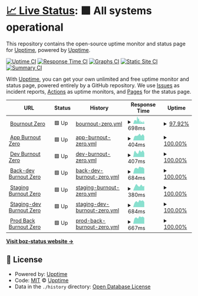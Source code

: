 # [📈 Live Status](https://ilstax.github.io/boz-status): <!--live status--> **🟩 All systems operational**

This repository contains the open-source uptime monitor and status page for [Upptime](https://upptime.js.org), powered by [Upptime](https://github.com/upptime/upptime).

[![Uptime CI](https://github.com/ilstax/boz-status/workflows/Uptime%20CI/badge.svg)](https://github.com/ilstax/boz-status/actions?query=workflow%3A%22Uptime+CI%22)
[![Response Time CI](https://github.com/ilstax/boz-status/workflows/Response%20Time%20CI/badge.svg)](https://github.com/ilstax/boz-status/actions?query=workflow%3A%22Response+Time+CI%22)
[![Graphs CI](https://github.com/ilstax/boz-status/workflows/Graphs%20CI/badge.svg)](https://github.com/ilstax/boz-status/actions?query=workflow%3A%22Graphs+CI%22)
[![Static Site CI](https://github.com/ilstax/boz-status/workflows/Static%20Site%20CI/badge.svg)](https://github.com/ilstax/boz-status/actions?query=workflow%3A%22Static+Site+CI%22)
[![Summary CI](https://github.com/ilstax/boz-status/workflows/Summary%20CI/badge.svg)](https://github.com/ilstax/boz-status/actions?query=workflow%3A%22Summary+CI%22)

With [Upptime](https://upptime.js.org), you can get your own unlimited and free uptime monitor and status page, powered entirely by a GitHub repository. We use [Issues](https://github.com/ilstax/boz-status/issues) as incident reports, [Actions](https://github.com/ilstax/boz-status/actions) as uptime monitors, and [Pages](https://ilstax.github.io/boz-status) for the status page.

<!--start: status pages-->
<!-- This summary is generated by Upptime (https://github.com/upptime/upptime) -->
<!-- Do not edit this manually, your changes will be overwritten -->
<!-- prettier-ignore -->
| URL | Status | History | Response Time | Uptime |
| --- | ------ | ------- | ------------- | ------ |
| <img alt="" src="https://favicons.githubusercontent.com/www.burnout-zero.com" height="13"> [Bournout Zero](https://www.burnout-zero.com) | 🟩 Up | [bournout-zero.yml](https://github.com/iLStAx/boz-status/commits/HEAD/history/bournout-zero.yml) | <details><summary><img alt="Response time graph" src="./graphs/bournout-zero/response-time-week.png" height="20"> 698ms</summary><br><a href="https://ilstax.github.io/boz-status/history/bournout-zero"><img alt="Response time 703" src="https://img.shields.io/endpoint?url=https%3A%2F%2Fraw.githubusercontent.com%2FiLStAx%2Fboz-status%2FHEAD%2Fapi%2Fbournout-zero%2Fresponse-time.json"></a><br><a href="https://ilstax.github.io/boz-status/history/bournout-zero"><img alt="24-hour response time 598" src="https://img.shields.io/endpoint?url=https%3A%2F%2Fraw.githubusercontent.com%2FiLStAx%2Fboz-status%2FHEAD%2Fapi%2Fbournout-zero%2Fresponse-time-day.json"></a><br><a href="https://ilstax.github.io/boz-status/history/bournout-zero"><img alt="7-day response time 698" src="https://img.shields.io/endpoint?url=https%3A%2F%2Fraw.githubusercontent.com%2FiLStAx%2Fboz-status%2FHEAD%2Fapi%2Fbournout-zero%2Fresponse-time-week.json"></a><br><a href="https://ilstax.github.io/boz-status/history/bournout-zero"><img alt="30-day response time 688" src="https://img.shields.io/endpoint?url=https%3A%2F%2Fraw.githubusercontent.com%2FiLStAx%2Fboz-status%2FHEAD%2Fapi%2Fbournout-zero%2Fresponse-time-month.json"></a><br><a href="https://ilstax.github.io/boz-status/history/bournout-zero"><img alt="1-year response time 703" src="https://img.shields.io/endpoint?url=https%3A%2F%2Fraw.githubusercontent.com%2FiLStAx%2Fboz-status%2FHEAD%2Fapi%2Fbournout-zero%2Fresponse-time-year.json"></a></details> | <details><summary><a href="https://ilstax.github.io/boz-status/history/bournout-zero">97.92%</a></summary><a href="https://ilstax.github.io/boz-status/history/bournout-zero"><img alt="All-time uptime 99.71%" src="https://img.shields.io/endpoint?url=https%3A%2F%2Fraw.githubusercontent.com%2FiLStAx%2Fboz-status%2FHEAD%2Fapi%2Fbournout-zero%2Fuptime.json"></a><br><a href="https://ilstax.github.io/boz-status/history/bournout-zero"><img alt="24-hour uptime 89.94%" src="https://img.shields.io/endpoint?url=https%3A%2F%2Fraw.githubusercontent.com%2FiLStAx%2Fboz-status%2FHEAD%2Fapi%2Fbournout-zero%2Fuptime-day.json"></a><br><a href="https://ilstax.github.io/boz-status/history/bournout-zero"><img alt="7-day uptime 97.92%" src="https://img.shields.io/endpoint?url=https%3A%2F%2Fraw.githubusercontent.com%2FiLStAx%2Fboz-status%2FHEAD%2Fapi%2Fbournout-zero%2Fuptime-week.json"></a><br><a href="https://ilstax.github.io/boz-status/history/bournout-zero"><img alt="30-day uptime 99.32%" src="https://img.shields.io/endpoint?url=https%3A%2F%2Fraw.githubusercontent.com%2FiLStAx%2Fboz-status%2FHEAD%2Fapi%2Fbournout-zero%2Fuptime-month.json"></a><br><a href="https://ilstax.github.io/boz-status/history/bournout-zero"><img alt="1-year uptime 99.71%" src="https://img.shields.io/endpoint?url=https%3A%2F%2Fraw.githubusercontent.com%2FiLStAx%2Fboz-status%2FHEAD%2Fapi%2Fbournout-zero%2Fuptime-year.json"></a></details>
| <img alt="" src="https://favicons.githubusercontent.com/app.burnout-zero.com" height="13"> [App Burnout Zero](https://app.burnout-zero.com) | 🟩 Up | [app-burnout-zero.yml](https://github.com/iLStAx/boz-status/commits/HEAD/history/app-burnout-zero.yml) | <details><summary><img alt="Response time graph" src="./graphs/app-burnout-zero/response-time-week.png" height="20"> 404ms</summary><br><a href="https://ilstax.github.io/boz-status/history/app-burnout-zero"><img alt="Response time 575" src="https://img.shields.io/endpoint?url=https%3A%2F%2Fraw.githubusercontent.com%2FiLStAx%2Fboz-status%2FHEAD%2Fapi%2Fapp-burnout-zero%2Fresponse-time.json"></a><br><a href="https://ilstax.github.io/boz-status/history/app-burnout-zero"><img alt="24-hour response time 334" src="https://img.shields.io/endpoint?url=https%3A%2F%2Fraw.githubusercontent.com%2FiLStAx%2Fboz-status%2FHEAD%2Fapi%2Fapp-burnout-zero%2Fresponse-time-day.json"></a><br><a href="https://ilstax.github.io/boz-status/history/app-burnout-zero"><img alt="7-day response time 404" src="https://img.shields.io/endpoint?url=https%3A%2F%2Fraw.githubusercontent.com%2FiLStAx%2Fboz-status%2FHEAD%2Fapi%2Fapp-burnout-zero%2Fresponse-time-week.json"></a><br><a href="https://ilstax.github.io/boz-status/history/app-burnout-zero"><img alt="30-day response time 441" src="https://img.shields.io/endpoint?url=https%3A%2F%2Fraw.githubusercontent.com%2FiLStAx%2Fboz-status%2FHEAD%2Fapi%2Fapp-burnout-zero%2Fresponse-time-month.json"></a><br><a href="https://ilstax.github.io/boz-status/history/app-burnout-zero"><img alt="1-year response time 575" src="https://img.shields.io/endpoint?url=https%3A%2F%2Fraw.githubusercontent.com%2FiLStAx%2Fboz-status%2FHEAD%2Fapi%2Fapp-burnout-zero%2Fresponse-time-year.json"></a></details> | <details><summary><a href="https://ilstax.github.io/boz-status/history/app-burnout-zero">100.00%</a></summary><a href="https://ilstax.github.io/boz-status/history/app-burnout-zero"><img alt="All-time uptime 99.94%" src="https://img.shields.io/endpoint?url=https%3A%2F%2Fraw.githubusercontent.com%2FiLStAx%2Fboz-status%2FHEAD%2Fapi%2Fapp-burnout-zero%2Fuptime.json"></a><br><a href="https://ilstax.github.io/boz-status/history/app-burnout-zero"><img alt="24-hour uptime 100.00%" src="https://img.shields.io/endpoint?url=https%3A%2F%2Fraw.githubusercontent.com%2FiLStAx%2Fboz-status%2FHEAD%2Fapi%2Fapp-burnout-zero%2Fuptime-day.json"></a><br><a href="https://ilstax.github.io/boz-status/history/app-burnout-zero"><img alt="7-day uptime 100.00%" src="https://img.shields.io/endpoint?url=https%3A%2F%2Fraw.githubusercontent.com%2FiLStAx%2Fboz-status%2FHEAD%2Fapi%2Fapp-burnout-zero%2Fuptime-week.json"></a><br><a href="https://ilstax.github.io/boz-status/history/app-burnout-zero"><img alt="30-day uptime 100.00%" src="https://img.shields.io/endpoint?url=https%3A%2F%2Fraw.githubusercontent.com%2FiLStAx%2Fboz-status%2FHEAD%2Fapi%2Fapp-burnout-zero%2Fuptime-month.json"></a><br><a href="https://ilstax.github.io/boz-status/history/app-burnout-zero"><img alt="1-year uptime 99.94%" src="https://img.shields.io/endpoint?url=https%3A%2F%2Fraw.githubusercontent.com%2FiLStAx%2Fboz-status%2FHEAD%2Fapi%2Fapp-burnout-zero%2Fuptime-year.json"></a></details>
| <img alt="" src="https://favicons.githubusercontent.com/dev.burnout-zero.com" height="13"> [Dev Burnout Zero](https://dev.burnout-zero.com) | 🟩 Up | [dev-burnout-zero.yml](https://github.com/iLStAx/boz-status/commits/HEAD/history/dev-burnout-zero.yml) | <details><summary><img alt="Response time graph" src="./graphs/dev-burnout-zero/response-time-week.png" height="20"> 407ms</summary><br><a href="https://ilstax.github.io/boz-status/history/dev-burnout-zero"><img alt="Response time 502" src="https://img.shields.io/endpoint?url=https%3A%2F%2Fraw.githubusercontent.com%2FiLStAx%2Fboz-status%2FHEAD%2Fapi%2Fdev-burnout-zero%2Fresponse-time.json"></a><br><a href="https://ilstax.github.io/boz-status/history/dev-burnout-zero"><img alt="24-hour response time 325" src="https://img.shields.io/endpoint?url=https%3A%2F%2Fraw.githubusercontent.com%2FiLStAx%2Fboz-status%2FHEAD%2Fapi%2Fdev-burnout-zero%2Fresponse-time-day.json"></a><br><a href="https://ilstax.github.io/boz-status/history/dev-burnout-zero"><img alt="7-day response time 407" src="https://img.shields.io/endpoint?url=https%3A%2F%2Fraw.githubusercontent.com%2FiLStAx%2Fboz-status%2FHEAD%2Fapi%2Fdev-burnout-zero%2Fresponse-time-week.json"></a><br><a href="https://ilstax.github.io/boz-status/history/dev-burnout-zero"><img alt="30-day response time 433" src="https://img.shields.io/endpoint?url=https%3A%2F%2Fraw.githubusercontent.com%2FiLStAx%2Fboz-status%2FHEAD%2Fapi%2Fdev-burnout-zero%2Fresponse-time-month.json"></a><br><a href="https://ilstax.github.io/boz-status/history/dev-burnout-zero"><img alt="1-year response time 502" src="https://img.shields.io/endpoint?url=https%3A%2F%2Fraw.githubusercontent.com%2FiLStAx%2Fboz-status%2FHEAD%2Fapi%2Fdev-burnout-zero%2Fresponse-time-year.json"></a></details> | <details><summary><a href="https://ilstax.github.io/boz-status/history/dev-burnout-zero">100.00%</a></summary><a href="https://ilstax.github.io/boz-status/history/dev-burnout-zero"><img alt="All-time uptime 99.42%" src="https://img.shields.io/endpoint?url=https%3A%2F%2Fraw.githubusercontent.com%2FiLStAx%2Fboz-status%2FHEAD%2Fapi%2Fdev-burnout-zero%2Fuptime.json"></a><br><a href="https://ilstax.github.io/boz-status/history/dev-burnout-zero"><img alt="24-hour uptime 100.00%" src="https://img.shields.io/endpoint?url=https%3A%2F%2Fraw.githubusercontent.com%2FiLStAx%2Fboz-status%2FHEAD%2Fapi%2Fdev-burnout-zero%2Fuptime-day.json"></a><br><a href="https://ilstax.github.io/boz-status/history/dev-burnout-zero"><img alt="7-day uptime 100.00%" src="https://img.shields.io/endpoint?url=https%3A%2F%2Fraw.githubusercontent.com%2FiLStAx%2Fboz-status%2FHEAD%2Fapi%2Fdev-burnout-zero%2Fuptime-week.json"></a><br><a href="https://ilstax.github.io/boz-status/history/dev-burnout-zero"><img alt="30-day uptime 100.00%" src="https://img.shields.io/endpoint?url=https%3A%2F%2Fraw.githubusercontent.com%2FiLStAx%2Fboz-status%2FHEAD%2Fapi%2Fdev-burnout-zero%2Fuptime-month.json"></a><br><a href="https://ilstax.github.io/boz-status/history/dev-burnout-zero"><img alt="1-year uptime 99.42%" src="https://img.shields.io/endpoint?url=https%3A%2F%2Fraw.githubusercontent.com%2FiLStAx%2Fboz-status%2FHEAD%2Fapi%2Fdev-burnout-zero%2Fuptime-year.json"></a></details>
| <img alt="" src="https://favicons.githubusercontent.com/back-dev.burnout-zero.com" height="13"> [Back-dev Burnout Zero](https://back-dev.burnout-zero.com/healthz) | 🟩 Up | [back-dev-burnout-zero.yml](https://github.com/iLStAx/boz-status/commits/HEAD/history/back-dev-burnout-zero.yml) | <details><summary><img alt="Response time graph" src="./graphs/back-dev-burnout-zero/response-time-week.png" height="20"> 684ms</summary><br><a href="https://ilstax.github.io/boz-status/history/back-dev-burnout-zero"><img alt="Response time 706" src="https://img.shields.io/endpoint?url=https%3A%2F%2Fraw.githubusercontent.com%2FiLStAx%2Fboz-status%2FHEAD%2Fapi%2Fback-dev-burnout-zero%2Fresponse-time.json"></a><br><a href="https://ilstax.github.io/boz-status/history/back-dev-burnout-zero"><img alt="24-hour response time 581" src="https://img.shields.io/endpoint?url=https%3A%2F%2Fraw.githubusercontent.com%2FiLStAx%2Fboz-status%2FHEAD%2Fapi%2Fback-dev-burnout-zero%2Fresponse-time-day.json"></a><br><a href="https://ilstax.github.io/boz-status/history/back-dev-burnout-zero"><img alt="7-day response time 684" src="https://img.shields.io/endpoint?url=https%3A%2F%2Fraw.githubusercontent.com%2FiLStAx%2Fboz-status%2FHEAD%2Fapi%2Fback-dev-burnout-zero%2Fresponse-time-week.json"></a><br><a href="https://ilstax.github.io/boz-status/history/back-dev-burnout-zero"><img alt="30-day response time 673" src="https://img.shields.io/endpoint?url=https%3A%2F%2Fraw.githubusercontent.com%2FiLStAx%2Fboz-status%2FHEAD%2Fapi%2Fback-dev-burnout-zero%2Fresponse-time-month.json"></a><br><a href="https://ilstax.github.io/boz-status/history/back-dev-burnout-zero"><img alt="1-year response time 706" src="https://img.shields.io/endpoint?url=https%3A%2F%2Fraw.githubusercontent.com%2FiLStAx%2Fboz-status%2FHEAD%2Fapi%2Fback-dev-burnout-zero%2Fresponse-time-year.json"></a></details> | <details><summary><a href="https://ilstax.github.io/boz-status/history/back-dev-burnout-zero">100.00%</a></summary><a href="https://ilstax.github.io/boz-status/history/back-dev-burnout-zero"><img alt="All-time uptime 99.81%" src="https://img.shields.io/endpoint?url=https%3A%2F%2Fraw.githubusercontent.com%2FiLStAx%2Fboz-status%2FHEAD%2Fapi%2Fback-dev-burnout-zero%2Fuptime.json"></a><br><a href="https://ilstax.github.io/boz-status/history/back-dev-burnout-zero"><img alt="24-hour uptime 100.00%" src="https://img.shields.io/endpoint?url=https%3A%2F%2Fraw.githubusercontent.com%2FiLStAx%2Fboz-status%2FHEAD%2Fapi%2Fback-dev-burnout-zero%2Fuptime-day.json"></a><br><a href="https://ilstax.github.io/boz-status/history/back-dev-burnout-zero"><img alt="7-day uptime 100.00%" src="https://img.shields.io/endpoint?url=https%3A%2F%2Fraw.githubusercontent.com%2FiLStAx%2Fboz-status%2FHEAD%2Fapi%2Fback-dev-burnout-zero%2Fuptime-week.json"></a><br><a href="https://ilstax.github.io/boz-status/history/back-dev-burnout-zero"><img alt="30-day uptime 100.00%" src="https://img.shields.io/endpoint?url=https%3A%2F%2Fraw.githubusercontent.com%2FiLStAx%2Fboz-status%2FHEAD%2Fapi%2Fback-dev-burnout-zero%2Fuptime-month.json"></a><br><a href="https://ilstax.github.io/boz-status/history/back-dev-burnout-zero"><img alt="1-year uptime 99.81%" src="https://img.shields.io/endpoint?url=https%3A%2F%2Fraw.githubusercontent.com%2FiLStAx%2Fboz-status%2FHEAD%2Fapi%2Fback-dev-burnout-zero%2Fuptime-year.json"></a></details>
| <img alt="" src="https://favicons.githubusercontent.com/staging.burnout-zero.com" height="13"> [Staging Burnout Zero](https://staging.burnout-zero.com) | 🟩 Up | [staging-burnout-zero.yml](https://github.com/iLStAx/boz-status/commits/HEAD/history/staging-burnout-zero.yml) | <details><summary><img alt="Response time graph" src="./graphs/staging-burnout-zero/response-time-week.png" height="20"> 380ms</summary><br><a href="https://ilstax.github.io/boz-status/history/staging-burnout-zero"><img alt="Response time 498" src="https://img.shields.io/endpoint?url=https%3A%2F%2Fraw.githubusercontent.com%2FiLStAx%2Fboz-status%2FHEAD%2Fapi%2Fstaging-burnout-zero%2Fresponse-time.json"></a><br><a href="https://ilstax.github.io/boz-status/history/staging-burnout-zero"><img alt="24-hour response time 368" src="https://img.shields.io/endpoint?url=https%3A%2F%2Fraw.githubusercontent.com%2FiLStAx%2Fboz-status%2FHEAD%2Fapi%2Fstaging-burnout-zero%2Fresponse-time-day.json"></a><br><a href="https://ilstax.github.io/boz-status/history/staging-burnout-zero"><img alt="7-day response time 380" src="https://img.shields.io/endpoint?url=https%3A%2F%2Fraw.githubusercontent.com%2FiLStAx%2Fboz-status%2FHEAD%2Fapi%2Fstaging-burnout-zero%2Fresponse-time-week.json"></a><br><a href="https://ilstax.github.io/boz-status/history/staging-burnout-zero"><img alt="30-day response time 445" src="https://img.shields.io/endpoint?url=https%3A%2F%2Fraw.githubusercontent.com%2FiLStAx%2Fboz-status%2FHEAD%2Fapi%2Fstaging-burnout-zero%2Fresponse-time-month.json"></a><br><a href="https://ilstax.github.io/boz-status/history/staging-burnout-zero"><img alt="1-year response time 498" src="https://img.shields.io/endpoint?url=https%3A%2F%2Fraw.githubusercontent.com%2FiLStAx%2Fboz-status%2FHEAD%2Fapi%2Fstaging-burnout-zero%2Fresponse-time-year.json"></a></details> | <details><summary><a href="https://ilstax.github.io/boz-status/history/staging-burnout-zero">100.00%</a></summary><a href="https://ilstax.github.io/boz-status/history/staging-burnout-zero"><img alt="All-time uptime 99.98%" src="https://img.shields.io/endpoint?url=https%3A%2F%2Fraw.githubusercontent.com%2FiLStAx%2Fboz-status%2FHEAD%2Fapi%2Fstaging-burnout-zero%2Fuptime.json"></a><br><a href="https://ilstax.github.io/boz-status/history/staging-burnout-zero"><img alt="24-hour uptime 100.00%" src="https://img.shields.io/endpoint?url=https%3A%2F%2Fraw.githubusercontent.com%2FiLStAx%2Fboz-status%2FHEAD%2Fapi%2Fstaging-burnout-zero%2Fuptime-day.json"></a><br><a href="https://ilstax.github.io/boz-status/history/staging-burnout-zero"><img alt="7-day uptime 100.00%" src="https://img.shields.io/endpoint?url=https%3A%2F%2Fraw.githubusercontent.com%2FiLStAx%2Fboz-status%2FHEAD%2Fapi%2Fstaging-burnout-zero%2Fuptime-week.json"></a><br><a href="https://ilstax.github.io/boz-status/history/staging-burnout-zero"><img alt="30-day uptime 100.00%" src="https://img.shields.io/endpoint?url=https%3A%2F%2Fraw.githubusercontent.com%2FiLStAx%2Fboz-status%2FHEAD%2Fapi%2Fstaging-burnout-zero%2Fuptime-month.json"></a><br><a href="https://ilstax.github.io/boz-status/history/staging-burnout-zero"><img alt="1-year uptime 99.98%" src="https://img.shields.io/endpoint?url=https%3A%2F%2Fraw.githubusercontent.com%2FiLStAx%2Fboz-status%2FHEAD%2Fapi%2Fstaging-burnout-zero%2Fuptime-year.json"></a></details>
| <img alt="" src="https://favicons.githubusercontent.com/back-staging.burnout-zero.com" height="13"> [Staging-dev Burnout Zero](https://back-staging.burnout-zero.com/healthz) | 🟩 Up | [staging-dev-burnout-zero.yml](https://github.com/iLStAx/boz-status/commits/HEAD/history/staging-dev-burnout-zero.yml) | <details><summary><img alt="Response time graph" src="./graphs/staging-dev-burnout-zero/response-time-week.png" height="20"> 684ms</summary><br><a href="https://ilstax.github.io/boz-status/history/staging-dev-burnout-zero"><img alt="Response time 692" src="https://img.shields.io/endpoint?url=https%3A%2F%2Fraw.githubusercontent.com%2FiLStAx%2Fboz-status%2FHEAD%2Fapi%2Fstaging-dev-burnout-zero%2Fresponse-time.json"></a><br><a href="https://ilstax.github.io/boz-status/history/staging-dev-burnout-zero"><img alt="24-hour response time 589" src="https://img.shields.io/endpoint?url=https%3A%2F%2Fraw.githubusercontent.com%2FiLStAx%2Fboz-status%2FHEAD%2Fapi%2Fstaging-dev-burnout-zero%2Fresponse-time-day.json"></a><br><a href="https://ilstax.github.io/boz-status/history/staging-dev-burnout-zero"><img alt="7-day response time 684" src="https://img.shields.io/endpoint?url=https%3A%2F%2Fraw.githubusercontent.com%2FiLStAx%2Fboz-status%2FHEAD%2Fapi%2Fstaging-dev-burnout-zero%2Fresponse-time-week.json"></a><br><a href="https://ilstax.github.io/boz-status/history/staging-dev-burnout-zero"><img alt="30-day response time 665" src="https://img.shields.io/endpoint?url=https%3A%2F%2Fraw.githubusercontent.com%2FiLStAx%2Fboz-status%2FHEAD%2Fapi%2Fstaging-dev-burnout-zero%2Fresponse-time-month.json"></a><br><a href="https://ilstax.github.io/boz-status/history/staging-dev-burnout-zero"><img alt="1-year response time 692" src="https://img.shields.io/endpoint?url=https%3A%2F%2Fraw.githubusercontent.com%2FiLStAx%2Fboz-status%2FHEAD%2Fapi%2Fstaging-dev-burnout-zero%2Fresponse-time-year.json"></a></details> | <details><summary><a href="https://ilstax.github.io/boz-status/history/staging-dev-burnout-zero">100.00%</a></summary><a href="https://ilstax.github.io/boz-status/history/staging-dev-burnout-zero"><img alt="All-time uptime 99.97%" src="https://img.shields.io/endpoint?url=https%3A%2F%2Fraw.githubusercontent.com%2FiLStAx%2Fboz-status%2FHEAD%2Fapi%2Fstaging-dev-burnout-zero%2Fuptime.json"></a><br><a href="https://ilstax.github.io/boz-status/history/staging-dev-burnout-zero"><img alt="24-hour uptime 100.00%" src="https://img.shields.io/endpoint?url=https%3A%2F%2Fraw.githubusercontent.com%2FiLStAx%2Fboz-status%2FHEAD%2Fapi%2Fstaging-dev-burnout-zero%2Fuptime-day.json"></a><br><a href="https://ilstax.github.io/boz-status/history/staging-dev-burnout-zero"><img alt="7-day uptime 100.00%" src="https://img.shields.io/endpoint?url=https%3A%2F%2Fraw.githubusercontent.com%2FiLStAx%2Fboz-status%2FHEAD%2Fapi%2Fstaging-dev-burnout-zero%2Fuptime-week.json"></a><br><a href="https://ilstax.github.io/boz-status/history/staging-dev-burnout-zero"><img alt="30-day uptime 100.00%" src="https://img.shields.io/endpoint?url=https%3A%2F%2Fraw.githubusercontent.com%2FiLStAx%2Fboz-status%2FHEAD%2Fapi%2Fstaging-dev-burnout-zero%2Fuptime-month.json"></a><br><a href="https://ilstax.github.io/boz-status/history/staging-dev-burnout-zero"><img alt="1-year uptime 99.97%" src="https://img.shields.io/endpoint?url=https%3A%2F%2Fraw.githubusercontent.com%2FiLStAx%2Fboz-status%2FHEAD%2Fapi%2Fstaging-dev-burnout-zero%2Fuptime-year.json"></a></details>
| <img alt="" src="https://favicons.githubusercontent.com/back.burnout-zero.com" height="13"> [Prod Back Burnout Zero](https://back.burnout-zero.com/healthz) | 🟩 Up | [prod-back-burnout-zero.yml](https://github.com/iLStAx/boz-status/commits/HEAD/history/prod-back-burnout-zero.yml) | <details><summary><img alt="Response time graph" src="./graphs/prod-back-burnout-zero/response-time-week.png" height="20"> 667ms</summary><br><a href="https://ilstax.github.io/boz-status/history/prod-back-burnout-zero"><img alt="Response time 679" src="https://img.shields.io/endpoint?url=https%3A%2F%2Fraw.githubusercontent.com%2FiLStAx%2Fboz-status%2FHEAD%2Fapi%2Fprod-back-burnout-zero%2Fresponse-time.json"></a><br><a href="https://ilstax.github.io/boz-status/history/prod-back-burnout-zero"><img alt="24-hour response time 615" src="https://img.shields.io/endpoint?url=https%3A%2F%2Fraw.githubusercontent.com%2FiLStAx%2Fboz-status%2FHEAD%2Fapi%2Fprod-back-burnout-zero%2Fresponse-time-day.json"></a><br><a href="https://ilstax.github.io/boz-status/history/prod-back-burnout-zero"><img alt="7-day response time 667" src="https://img.shields.io/endpoint?url=https%3A%2F%2Fraw.githubusercontent.com%2FiLStAx%2Fboz-status%2FHEAD%2Fapi%2Fprod-back-burnout-zero%2Fresponse-time-week.json"></a><br><a href="https://ilstax.github.io/boz-status/history/prod-back-burnout-zero"><img alt="30-day response time 653" src="https://img.shields.io/endpoint?url=https%3A%2F%2Fraw.githubusercontent.com%2FiLStAx%2Fboz-status%2FHEAD%2Fapi%2Fprod-back-burnout-zero%2Fresponse-time-month.json"></a><br><a href="https://ilstax.github.io/boz-status/history/prod-back-burnout-zero"><img alt="1-year response time 679" src="https://img.shields.io/endpoint?url=https%3A%2F%2Fraw.githubusercontent.com%2FiLStAx%2Fboz-status%2FHEAD%2Fapi%2Fprod-back-burnout-zero%2Fresponse-time-year.json"></a></details> | <details><summary><a href="https://ilstax.github.io/boz-status/history/prod-back-burnout-zero">100.00%</a></summary><a href="https://ilstax.github.io/boz-status/history/prod-back-burnout-zero"><img alt="All-time uptime 81.66%" src="https://img.shields.io/endpoint?url=https%3A%2F%2Fraw.githubusercontent.com%2FiLStAx%2Fboz-status%2FHEAD%2Fapi%2Fprod-back-burnout-zero%2Fuptime.json"></a><br><a href="https://ilstax.github.io/boz-status/history/prod-back-burnout-zero"><img alt="24-hour uptime 100.00%" src="https://img.shields.io/endpoint?url=https%3A%2F%2Fraw.githubusercontent.com%2FiLStAx%2Fboz-status%2FHEAD%2Fapi%2Fprod-back-burnout-zero%2Fuptime-day.json"></a><br><a href="https://ilstax.github.io/boz-status/history/prod-back-burnout-zero"><img alt="7-day uptime 100.00%" src="https://img.shields.io/endpoint?url=https%3A%2F%2Fraw.githubusercontent.com%2FiLStAx%2Fboz-status%2FHEAD%2Fapi%2Fprod-back-burnout-zero%2Fuptime-week.json"></a><br><a href="https://ilstax.github.io/boz-status/history/prod-back-burnout-zero"><img alt="30-day uptime 100.00%" src="https://img.shields.io/endpoint?url=https%3A%2F%2Fraw.githubusercontent.com%2FiLStAx%2Fboz-status%2FHEAD%2Fapi%2Fprod-back-burnout-zero%2Fuptime-month.json"></a><br><a href="https://ilstax.github.io/boz-status/history/prod-back-burnout-zero"><img alt="1-year uptime 81.66%" src="https://img.shields.io/endpoint?url=https%3A%2F%2Fraw.githubusercontent.com%2FiLStAx%2Fboz-status%2FHEAD%2Fapi%2Fprod-back-burnout-zero%2Fuptime-year.json"></a></details>

<!--end: status pages-->

[**Visit boz-status website →**](https://ilstax.github.io/boz-status/)

## 📄 License

- Powered by: [Upptime](https://github.com/upptime/upptime)
- Code: [MIT](./LICENSE) © [Upptime](https://upptime.js.org)
- Data in the `./history` directory: [Open Database License](https://opendatacommons.org/licenses/odbl/1-0/)
